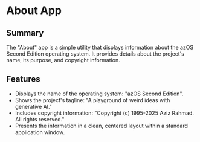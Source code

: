 # About App

## Summary

The "About" app is a simple utility that displays information about the azOS Second Edition operating system. It provides details about the project's name, its purpose, and copyright information.

## Features

- Displays the name of the operating system: "azOS Second Edition".
- Shows the project's tagline: "A playground of weird ideas with generative AI."
- Includes copyright information: "Copyright (c) 1995-2025 Aziz Rahmad. All rights reserved."
- Presents the information in a clean, centered layout within a standard application window.